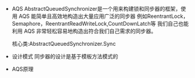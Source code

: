 - AQS AbstractQueuedSynchronizer是一个用来构建锁和同步器的框架，使用 AQS 能简单且高效地构造出大量应用广泛的同步器
  例如ReentrantLock，Semaphore，ReentrantReadWriteLock,CountDownLatch等
  我们自己也能利用 AQS 非常轻松容易地构造出符合我们自己需求的同步器。
  
  核心类:AbstractQueuedSynchronizer.Sync
- 设计模式
  同步器的设计是基于模板方法模式的
- AQS原理